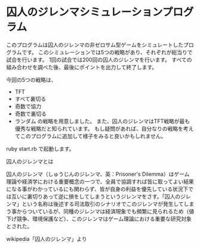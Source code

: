 囚人のジレンマシミュレーションプログラム
====

このプログラムは囚人のジレンマの非ゼロサム型ゲームをシミュレートしたプログラムです。
このシミュレーションでは5つの戦略があり、それぞれが総当りで試合を行います。
1回の試合では200回の囚人のジレンマを行います。
すべての組み合わせを調べた後、最後にポイントを出力して終了します。

今回の5つの戦略は、
- TFT
- すべて裏切る
- 奇数で協力
- 奇数で裏切る
- ランダム
の戦略を用意しました。
また、囚人のジレンマはTFT戦略が最も優秀な戦略だと知られています。
もし疑問があれば、自分なりの戦略を考えてこのプログラムに追加して様子をみると良いかもしれません。

ruby start.rb
で起動します。

囚人のジレンマとは

囚人のジレンマ（しゅうじんのジレンマ、英：Prisoner's Dilemma）はゲーム理論や経済学における重要概念の一つで、全員で協調すれば皆に取ってよい結果になる事がわかっているにも関わらず、皆が自身の利益を優先している状況下では互いに裏切りあって逆に損をしてしまうというジレンマをさす。「囚人のジレンマ」という名称は後述する司法取引のシナリオでこのジレンマが発生してしまう事からついているが、同種のジレンマは経済現象でも頻繁に見られるため（値下げ競争、環境保護など）、このジレンマはゲーム理論における重要な研究対象とされた。

wikipedia「囚人のジレンマ」より